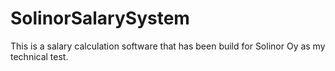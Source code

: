 # SolinorSalarySystem
This is a salary calculation software that has been build for Solinor Oy as my technical test.

